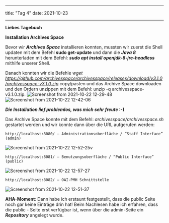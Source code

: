 
---
title: "Tag 4"
date: 2021-10-23

---

**Liebes Tagebuch**



**Installation Archives Space**

Bevor wir **_Archives Space_** installieren konnten, mussten wir zuerst die Shell updaten mit dem Befehl **sudo get-update** und dann die **_Java 8_** herunterladen mit dem Befehl: **_sudo apt install openjdk-8-jre-headless_** mithilfe unserer Shell. 

Danach konnten wir die Befehle _wget https://github.com/archivesspace/archivesspace/releases/download/v3.1.0/archivesspace-v3.1.0.zip_
 copy/pasten und das Archive Space downloaden und den Ordern unzippen mit dem Befehl: unzip -q archivesspace-v3.1.0.zip.
  ![Screenshot from 2021-10-22 12-29-48](https://user-images.githubusercontent.com/90834735/138442383-2013b95e-a524-44b2-b53b-b74ac0714f0b.png)
  ![Screenshot from 2021-10-22 12-42-06](https://user-images.githubusercontent.com/90834735/138442405-295e17ca-7b8c-43f2-b3df-523bfc3763e6.png)

**_Die Installation lief problemlos, was mich sehr freute_ :-)**

Das Archive Space konnte mit dem Befehl: _archivesspace/archivesspace.sh_ gestartet werden und wir konnte dann über die URL aufgerufen werden:

    http://localhost:8080/ – Administrationsoberfläche / “Staff Interface”      (admin)
    
![Screenshot from 2021-10-22 12-52-25](https://user-images.githubusercontent.com/90834735/138442423-65aac93d-d268-437a-9d8c-d54213a544e8.png)v
    
   
    http://localhost:8081/ – Benutzungsoberfläche / “Public Interface”        (public)

![Screenshot from 2021-10-22 12-57-27](https://user-images.githubusercontent.com/90834735/138442818-9d804219-5c95-4491-999f-d862000370f5.png)

    
    http://localhost:8082/ – OAI-PMH Schnittstelle

![Screenshot from 2021-10-22 12-51-37](https://user-images.githubusercontent.com/90834735/138442418-c98cb2cb-7de3-492b-bf23-100a53f342ef.png)


**AHA-Moment**: Dann habe ich erstaunt festgestellt, dass die public Seite noch gar keine Einträge drin hat! Beim Nachlesen habe ich erfahren, dass die public - Seite erst verfügbar ist, wenn über die admin-Seite ein **_Repository_** angelegt wurde.

